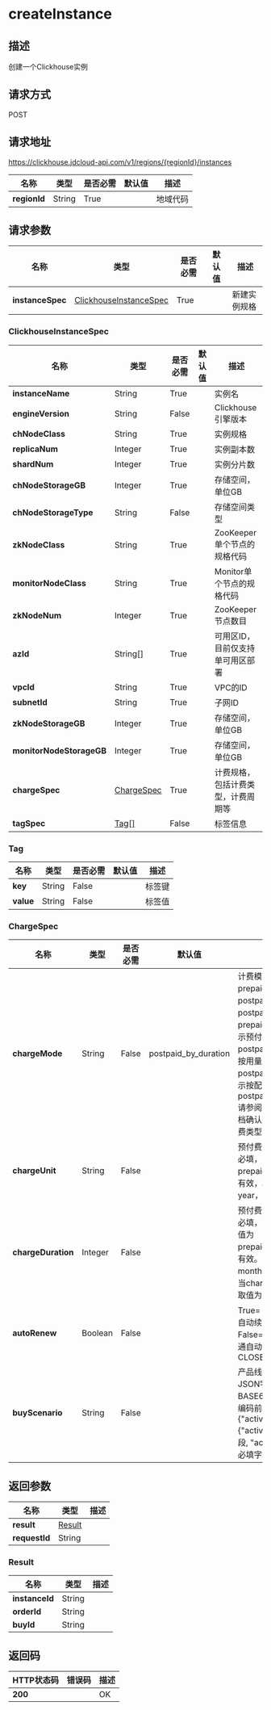 # createInstance


## 描述
创建一个Clickhouse实例

## 请求方式
POST

## 请求地址
https://clickhouse.jdcloud-api.com/v1/regions/{regionId}/instances

|名称|类型|是否必需|默认值|描述|
|---|---|---|---|---|
|**regionId**|String|True| |地域代码|

## 请求参数
|名称|类型|是否必需|默认值|描述|
|---|---|---|---|---|
|**instanceSpec**|[ClickhouseInstanceSpec](createinstance#clickhouseinstancespec)|True| |新建实例规格|

### <div id="clickhouseinstancespec">ClickhouseInstanceSpec</div>
|名称|类型|是否必需|默认值|描述|
|---|---|---|---|---|
|**instanceName**|String|True| |实例名|
|**engineVersion**|String|False| |Clickhouse引擎版本|
|**chNodeClass**|String|True| |实例规格|
|**replicaNum**|Integer|True| |实例副本数|
|**shardNum**|Integer|True| |实例分片数|
|**chNodeStorageGB**|Integer|True| |存储空间，单位GB|
|**chNodeStorageType**|String|False| |存储空间类型|
|**zkNodeClass**|String|True| |ZooKeeper单个节点的规格代码|
|**monitorNodeClass**|String|True| |Monitor单个节点的规格代码|
|**zkNodeNum**|Integer|True| |ZooKeeper节点数目|
|**azId**|String[]|True| |可用区ID，目前仅支持单可用区部署|
|**vpcId**|String|True| |VPC的ID|
|**subnetId**|String|True| |子网ID|
|**zkNodeStorageGB**|Integer|True| |存储空间，单位GB|
|**monitorNodeStorageGB**|Integer|True| |存储空间，单位GB|
|**chargeSpec**|[ChargeSpec](createinstance#chargespec)|True| |计费规格，包括计费类型，计费周期等|
|**tagSpec**|[Tag[]](createinstance#tag)|False| |标签信息|
### <div id="tag">Tag</div>
|名称|类型|是否必需|默认值|描述|
|---|---|---|---|---|
|**key**|String|False| |标签键|
|**value**|String|False| |标签值|
### <div id="chargespec">ChargeSpec</div>
|名称|类型|是否必需|默认值|描述|
|---|---|---|---|---|
|**chargeMode**|String|False|postpaid_by_duration|计费模式，取值为：prepaid_by_duration，postpaid_by_usage或postpaid_by_duration，prepaid_by_duration表示预付费，postpaid_by_usage表示按用量后付费，postpaid_by_duration表示按配置后付费，默认为postpaid_by_duration.请参阅具体产品线帮助文档确认该产品线支持的计费类型|
|**chargeUnit**|String|False| |预付费计费单位，预付费必填，当chargeMode为prepaid_by_duration时有效，取值为：month、year，默认为month|
|**chargeDuration**|Integer|False| |预付费计费时长，预付费必填，当chargeMode取值为prepaid_by_duration时有效。当chargeUnit为month时取值为：1~9，当chargeUnit为year时取值为：1、2、3|
|**autoRenew**|Boolean|False| |True=：OPEN——开通自动续费、False=CLOSE—— 不开通自动续费，默认为CLOSE|
|**buyScenario**|String|False| |产品线统一活动凭证JSON字符串，需要BASE64编码，目前要求编码前格式为 {"activity":{"activityType":必填字段, "activityIdentifier":必填字段}}|

## 返回参数
|名称|类型|描述|
|---|---|---|
|**result**|[Result](createinstance#result)| |
|**requestId**|String| |

### <div id="result">Result</div>
|名称|类型|描述|
|---|---|---|
|**instanceId**|String| |
|**orderId**|String| |
|**buyId**|String| |

## 返回码
|HTTP状态码|错误码|描述|
|---|---|---|
|**200**||OK|
